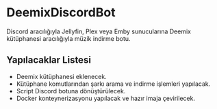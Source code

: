 # DeemixDiscordBot

Discord aracılığıyla Jellyfin, Plex veya Emby sunucularına Deemix kütüphanesi aracılığıyla müzik indirme botu.

## Yapılacaklar Listesi

- Deemix kütüphanesi eklenecek.
- Kütüphane komutlarından şarkı arama ve indirme işlemleri yapılacak.
- Script Discord botuna dönüştürülecek.
- Docker konteynerizasyonu yapılacak ve hazır imaja çevirilecek.
